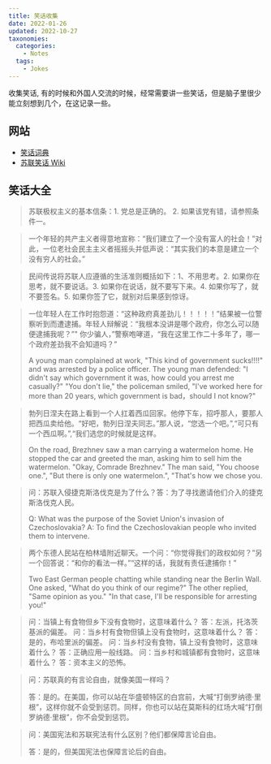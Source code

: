 ```yaml
---
title: 笑话收集
date: 2022-01-26
updated: 2022-10-27
taxonomies:
  categories:
    - Notes
  tags:
    - Jokes
---
```


收集笑话,
有的时候和外国人交流的时候，经常需要讲一些笑话，但是脑子里很少能立刻想到几个，在这记录一些。

<!-- more -->

## 网站

- [笑话词典](http://xiaohua.cidiancn.com/leng/)
- [苏联笑话 Wiki](https://en.wikipedia.org/wiki/Russian_political_jokes)

## 笑话大全

> 苏联极权主义的基本信条：1. 党总是正确的。 2. 如果该党有错，请参照条件一。

> 一个年轻的共产主义者得意地宣称：“我们建立了一个没有富人的社会！”对此，一位老社会民主主义者摇摇头并低声说：“其实我们的本意是建立一个没有穷人的社会。”

> 民间传说将苏联人应遵循的生活准则概括如下：1、不用思考。2.
> 如果你在思考，就不要说话。3. 如果你在说话，就不要写下来。4.
> 如果你写了，就不要签名。5. 如果你签了它，就别对后果感到惊讶。

> 一位年轻人在工作时抱怨道：“这种政府真差劲儿！！！！！”结果被一位警察听到而遭逮捕。年轻人辩解说：“我根本没讲是哪个政府，你怎么可以随便逮捕我呢？”"
> 你少骗人，”警察咆哮道，“我在这里工作二十多年了，哪一个政府差劲我不会知道吗？”
>
> A young man complained at work, "This kind of government sucks!!!!" and was
> arrested by a police officer. The young man defended: "I didn't say which
> government it was, how could you arrest me casually?" "You don't lie," the
> policeman smiled, "I've worked here for more than 20 years, which government
> is bad，should I not know?"

> 勃列日涅夫在路上看到一个人扛着西瓜回家。他停下车，招呼那人，要那人把西瓜卖给他。“好吧，勃列日涅夫同志。”那人说，“您选一个吧。”,“可只有一个西瓜啊。”,“我们选您的时候就是这样。
>
> On the road, Brezhnev saw a man carrying a watermelon home. He stopped the car
> and greeted the man, asking him to sell him the watermelon. "Okay, Comrade
> Brezhnev." The man said, "You choose one.", "But there is only one
> watermelon.", "That's how we chose you.

> 问：苏联入侵捷克斯洛伐克是为了什么？答：为了寻找邀请他们介入的捷克斯洛伐克人民。
>
> Q: What was the purpose of the Soviet Union's invasion of Czechoslovakia? A:
> To find the Czechoslovakian people who invited them to intervene.

> 两个东德人民站在柏林墙附近聊天。一个问：“你觉得我们的政权如何？”另一个回答说：“和你的看法一样。”“这样的话，我就有责任逮捕你！”
>
> Two East German people chatting while standing near the Berlin Wall. One
> asked, "What do you think of our regime?" The other replied, "Same opinion as
> you." "In that case, I'll be responsible for arresting you!"

> 问：当镇上有食物但乡下没有食物时，这意味着什么？ 答：左派，托洛茨基派的偏差。
> 问：当乡村有食物但镇上没有食物时，这意味着什么？ 答：是的，布哈里派的偏差。
> 问：当乡村没有食物，镇上没有食物时，这意味着什么？ 答：正确应用一般线路。
> 问：当乡村和城镇都有食物时，这意味着什么？ 答：资本主义的恐怖。

> 问：苏联真的有言论自由，就像美国一样吗？
>
> 答：是的。在美国，你可以站在华盛顿特区的白宫前，大喊“打倒罗纳德·里根”，这样你就不会受到惩罚。同样，你也可以站在莫斯科的红场大喊“打倒罗纳德·里根”，你不会受到惩罚。

> 问：美国宪法和苏联宪法有什么区别？他们都保障言论自由。
>
> 答：是的，但美国宪法也保障言论后的自由。
